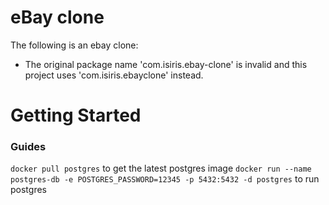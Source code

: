 # eBay clone

The following is an ebay clone:

* The original package name 'com.isiris.ebay-clone' is invalid and this project uses 'com.isiris.ebayclone' instead.

# Getting Started

### Guides

``docker pull postgres`` to get the latest postgres image
``docker run --name postgres-db -e POSTGRES_PASSWORD=12345 -p 5432:5432 -d postgres`` to run postgres